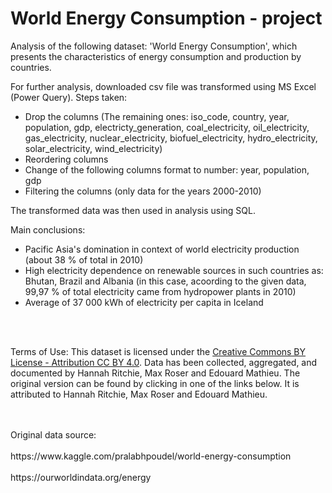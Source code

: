 # World Energy Consumption - project
Analysis of the following dataset: 'World Energy Consumption', which presents the characteristics of energy consumption and production by countries.

For further analysis, downloaded csv file was transformed using MS Excel (Power Query). Steps taken:
- Drop the columns (The remaining ones: iso_code, country, year, population, gdp, electricty_generation, coal_electricity, oil_electricity, gas_electricity, nuclear_electricity, biofuel_electricity, hydro_electricity, solar_electricity, wind_electricity)
- Reordering columns
- Change of the following columns format to number: year, population, gdp
- Filtering the columns (only data for the years 2000-2010)

The transformed data was then used in analysis using SQL.

Main conclusions:
- Pacific Asia's domination in context of world electricity production (about 38 % of total in 2010)
- High electricity dependence on renewable sources in such countries as:  Bhutan, Brazil and Albania (in this case, acoording to the given data, 99,97 % of total electricity came from hydropower plants in 2010)
- Average of 37 000 kWh of electricity per capita in Iceland
								

<br/>
<br/>

Terms of Use: This dataset is licensed under the [Creative Commons BY License - Attribution CC BY 4.0](https://creativecommons.org/licenses/by/4.0/). Data has been collected, aggregated, and documented by Hannah Ritchie, Max Roser and Edouard Mathieu. The original version can be found by clicking in one of the links below. It is attributed to Hannah Ritchie, Max Roser and Edouard Mathieu.

<br/>
<br/>
Original data source:
<br/>
<br/>https://www.kaggle.com/pralabhpoudel/world-energy-consumption<br/>
<br/>
https://ourworldindata.org/energy 
